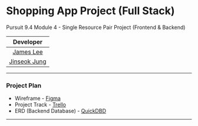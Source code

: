 # Shopping App Project (Full Stack)
Pursuit 9.4 Module 4 - Single Resource Pair Project (Frontend & Backend)

| Developer |
| :--------------: |
| [James Lee](https://github.com/aardvarkpepper) |
| [Jinseok Jung](https://github.com/pjungjs) |

---

### Project Plan

* Wireframe - [Figma](https://www.figma.com/file/bjbeapNRBQcLQW85xs2WsZ/Shopping-Cart-App?type=design&node-id=0%3A1&t=cG60aK6piQvzQMvt-1)
* Project Track - [Trello](https://trello.com/invite/b/mNl61lKU/ATTI0c6955bb6f77bbd6ccd3dcf5a520c22b24034D03/project)
* ERD (Backend Database) - [QuickDBD](./assets/ERD.png)

---

